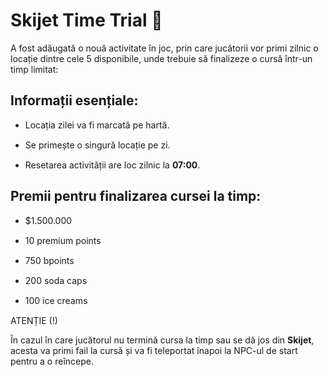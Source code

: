 <h1>Skijet Time Trial 🌊</h1>

<p>A fost adăugată o nouă activitate în joc, prin care jucătorii vor primi zilnic o locație dintre cele 5 disponibile, unde trebuie să finalizeze o cursă într-un timp limitat:</p>
<h2>Informații esențiale:</h2>
<ul>
  <li style="margin-bottom: 15px;">Locația zilei va fi marcată pe hartă.</li>
  <li style="margin-bottom: 15px;">Se primește o singură locație pe zi.</li>
  <li style="margin-bottom: 15px;">Resetarea activității are loc zilnic la <strong>07:00</strong>.</li>
</ul>
<h2>Premii pentru finalizarea cursei la timp:</h2>
<ul>
  <li style="margin-bottom: 15px;">$1.500.000</li>
  <li style="margin-bottom: 15px;">10 premium points</li>
  <li style="margin-bottom: 15px;">750 bpoints</li>
  <li style="margin-bottom: 15px;">200 soda caps</li>
  <li style="margin-bottom: 15px;">100 ice creams</li>
</ul>
<div class="danger-container">
  <p class="title">ATENȚIE (!)</p>
  <p class="description">În cazul în care jucătorul nu termină cursa la timp sau se dă jos din <strong>Skijet</strong>, acesta va primi fail la cursă și va fi teleportat înapoi la NPC-ul de start pentru a o reîncepe.</p>
</div>
